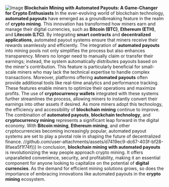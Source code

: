 
![Image](https://github.com/user-attachments/assets/d7419ec9-dc67-403f-bf28-8faea5f1f74f)
**Blockchain Mining with Automated Payouts: A Game-Changer for Crypto Enthusiasts**
In the ever-evolving world of blockchain technology, **automated payouts** have emerged as a groundbreaking feature in the realm of **crypto mining**. This innovation has transformed how miners earn and manage their digital currencies, such as **Bitcoin (BTC)**, **Ethereum (ETH)**, and **Litecoin (LTC)**. By integrating **smart contracts** and **decentralized applications**, automated payout systems ensure that miners receive their rewards seamlessly and efficiently.
The integration of **automated payouts** into mining pools not only simplifies the process but also enhances transparency. Miners no longer need to manually claim or transfer their earnings; instead, the system automatically distributes payouts based on the miner's contribution. This feature is particularly beneficial for small-scale miners who may lack the technical expertise to handle complex transactions.
Moreover, platforms offering **automated payouts** often provide additional tools like real-time analytics and performance tracking. These features enable miners to optimize their operations and maximize profits. The use of **cryptocurrency wallets** integrated with these systems further streamlines the process, allowing miners to instantly convert their earnings into other assets if desired.
As more miners adopt this technology, the efficiency and accessibility of **blockchain mining** continue to improve. The combination of **automated payouts**, **blockchain technology**, and **cryptocurrency mining** represents a significant leap forward in the digital economy. With **Bitcoin mining**, **Ethereum mining**, and other cryptocurrencies becoming increasingly popular, automated payout systems are set to play a pivotal role in shaping the future of decentralized finance.
 //github.com/user-attachments/assets/d7419ec9-dc67-403f-bf28-8faea5f1f74f)))
In conclusion, **blockchain mining with automated payouts** is revolutionizing the way people approach crypto mining. It offers unparalleled convenience, security, and profitability, making it an essential component for anyone looking to capitalize on the potential of **digital currencies**. As the demand for efficient mining solutions grows, so does the importance of embracing innovations like automated payouts in the **crypto mining** ecosystem.
